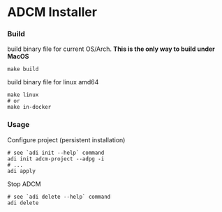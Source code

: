 # ADCM Installer

### Build
build binary file for current OS/Arch. **This is the only way to build under MacOS**
```shell
make build
```

build binary file for linux amd64
```shell
make linux
# or
make in-docker
```

### Usage
Configure project (persistent installation)
```shell
# see `adi init --help` command
adi init adcm-project --adpg -i
# ...
adi apply
```

Stop ADCM
```shell
# see `adi delete --help` command
adi delete
```

